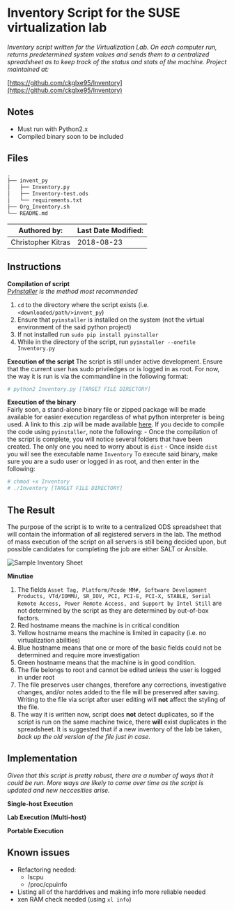 Inventory Script for the SUSE virtualization lab
================================================

_Inventory script written for the Virtualization Lab. On each computer run, returns predetermined system values and sends them to a centralized spreadsheet as to keep track of the status and stats of the machine. Project maintained at:_

[https://github.com/ckglxe95/Inventory](https://github.com/ckglxe95/Inventory)

Notes
-------------
- Must run with Python2.x
- Compiled binary soon to be included

Files
-------------
```bash
.
├── invent_py
│   ├── Inventory.py
│   ├── Inventory-test.ods
│   └── requirements.txt
├── Org_Inventory.sh
└── README.md  
```

|   Authored by:   |   Last Date Modified:   |
|   ------------   |   -------------------   |
|   Christopher Kitras     |   2018-08-23  |

Instructions
-------------
**Compilation of script**  
_[PyInstaller](https://pypi.org/project/PyInstaller/) is the method most recommended_
1. `cd` to the directory where the script exists (i.e. `<downloaded/path/>invent_py`)
2. Ensure that `pyinstaller` is installed on the system (not the virtual environment of the said python project)
3. If not installed run `sudo pip install pyinstaller`
4. While in the directory of the script, run `pyinstaller --onefile Inventory.py`

**Execution of the script**
The script is still under active development. Ensure that the current user has sudo priviledges or is logged in as root. For now, the way it is run is via the commandline in the following format:


```bash
# python2 Inventory.py [TARGET FILE DIRECTORY]
```

**Execution of the binary**  
Fairly soon, a stand-alone binary file or zipped package will be made available for easier execution regardless of what python interpreter is being used. A link to this .zip will be made available [here](https://github.com/ckglxe95/Inventory/tree/master/invent_py/bin). If you decide to compile the code using `pyinstaller`, note the following:
    - Once the compilation of the script is complete, you will notice several folders that have been created. The only one you need to worry about is `dist`
    - Once inside `dist` you will see the executable name `Inventory`
To execute said binary, make sure you are a sudo user or logged in as root, and then enter in the following:
```bash
# chmod +x Inventory
# ./Inventory [TARGET FILE DIRECTORY]
```

The Result
-------------
The purpose of the script is to write to a centralized ODS spreadsheet that will contain the information of all registered servers in the lab. The method of mass execution of the script on all servers is still being decided upon, but possible candidates for completing the job are either SALT or Ansible. 

![Sample Inventory Sheet](https://raw.githubusercontent.com/ckglxe95/Inventory/master/Sample.png "Sample Inventory Sheet")

**Minutiae**  
1. The fields `Asset Tag, Platform/Pcode MM#, Software Development Products, VTd/IOMMU, SR_IOV, PCI, PCI-E, PCI-X, STABLE, Serial Remote Access, Power Remote Access, and Support by Intel Still` are not determined by the script as they are determined by out-of-box factors.
2. Red hostname means the machine is in critical condition
3. Yellow hostname means the machine is limited in capacity (i.e. no virtualization abilities)
4. Blue hostname means that one or more of the basic fields could not be determined and require more investigation
5. Green hostname means that the machine is in good condition.
6. The file belongs to root and cannot be edited unless the user is logged in under root
7. The file preserves user changes, therefore any corrections, investigative changes, and/or notes added to the file will be preserved after saving. Writing to the file via script after user editing will **not** affect the styling of the file.
8. The way it is written now, script does **not** detect duplicates, so if the script is run on the same machine twice, there **will** exist duplicates in the spreadsheet. It is suggested that if a new inventory of the lab be taken, _back up the old version of the file just in case_.


Implementation
-------------
_Given that this script is pretty robust, there are a number of ways that it could be run. More ways are likely to come over time as the script is updated and new neccesities arise._

**Single-host Execution**


**Lab Execution (Multi-host)**


**Portable Execution**

Known issues
-------------
- Refactoring needed:
    - lscpu
    - /proc/cpuinfo
- Listing all of the harddrives and making info more reliable needed
- xen RAM check needed (using `xl info`)
